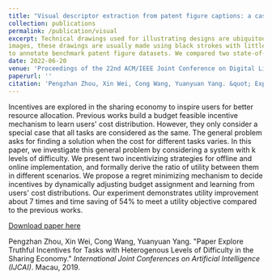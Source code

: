 ```yaml
---
title: "Visual descriptor extraction from patent figure captions: a case study of data efficiency between BiLSTM and transformer"
collection: publications
permalink: /publication/visual
excerpt: Technical drawings used for illustrating designs are ubiquitous in patent documents, especially design patents. Different from natural
images, these drawings are usually made using black strokes with little color information, making it challenging for models trained on natural images to recognize objects. To facilitate indexing and searching, we propose an effective and efficient visual descriptor model that extracts object names and aspects from patent captions
to annotate benchmark patent figure datasets. We compared two state-of-the-art named entity recognition (NER) models and found that with a limited number of annotated samples, the BiLSTM-CRF model outperforms the Transformer model by a significant margin, achieving an overall F1=96.60%. We further conducted a data efficiency study by varying the number of training samples and found that BiLSTM consistently beats the transformer model on our task. The proposed model is used to annotate a benchmark patent figure dataset.
date: 2022-06-20
venue: 'Proceedings of the 22nd ACM/IEEE Joint Conference on Digital Libraries'
paperurl: ''
citation: 'Pengzhan Zhou, Xin Wei, Cong Wang, Yuanyuan Yang. &quot; Explore Truthful Incentives for Tasks with Heterogenous Levels of Difficulty in the Sharing Economy.&quot; <i>International Joint Conferences on Artificial Intelligence (IJCAI)</i>, 2019.'
---
```

Incentives are explored in the sharing economy to inspire users for better resource allocation. Previous works build a budget feasible incentive mechanism to learn users' cost distribution. However, they only consider a special case that all tasks are considered as the same. The general problem asks for finding a solution when the cost for different tasks varies. In this paper, we investigate this general problem by considering a system with k levels of difficulty. We present two incentivizing strategies for offline and online implementation, and formally derive the ratio of utility between them in different scenarios. We propose a regret minimizing mechanism to decide incentives by dynamically adjusting budget assignment and learning from users' cost distributions. Our experiment demonstrates utility improvement about 7 times and time saving of 54% to meet a utility objective compared to the previous works.

[Download paper here](https://www.ijcai.org/proceedings/2019/0094.pdf)

Pengzhan Zhou, Xin Wei, Cong Wang, Yuanyuan Yang. "Paper Explore Truthful Incentives for Tasks with Heterogenous Levels of Difficulty in the Sharing Economy." <i>International Joint Conferences on Artificial Intelligence (IJCAI)</i>. Macau, 2019.
